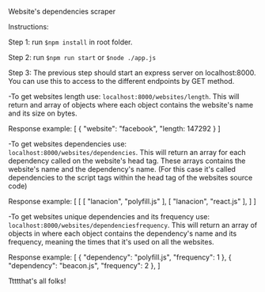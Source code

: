 Website's dependencies scraper

Instructions:

Step 1: run `$npm install` in root folder.

Step 2: run `$npm run start` or `$node ./app.js`

Step 3: The previous step should start an express server on localhost:8000.
You can use this to access to the different endpoints by GET method.

-To get websites length use: `localhost:8000/websites/length`.
This will return and array of objects where each object contains the website's name and its size on bytes.

Response example:
[
    {
        "website": "facebook",
        "length: 147292
    }
]

-To get websites dependencies use: `localhost:8000/websites/dependencies`.
This will return an array for each dependency called on the website's head tag. These arrays contains the website's name and the dependency's name.
(For this case it's called dependencies to the script tags within the head tag of the websites source code)

Response example: 
[
    [
        [
            "lanacion",
            "polyfill.js"
        ],
        [
            "lanacion",
            "react.js"
        ],
    ]
]

-To get websites unique dependencies and its frequency use: `localhost:8000/websites/dependenciesfrequency`.
This will return an array of objects in where each object contains the dependency's name and its frequency, meaning the times
that it's used on all the websites.

Response example:
[
    {
        "dependency": "polyfill.js",
        "frequency": 1
    },
    {
        "dependency": "beacon.js",
        "frequency": 2
    },
]

Ttttthat's all folks!

